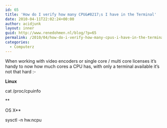 ```yaml
---
id: 65
title: 'How do I verify how many CPU&#8217;s I have in the Terminal'
date: 2010-04-11T22:02:24+00:00
author: acidjunk
layout: inner
guid: http://www.renedohmen.nl/blog/?p=65
permalink: /2010/04/how-do-i-verify-how-many-cpus-i-have-in-the-terminal/
categories:
  - Computerz
---
```

When working with video encoders or single core / multi core licenses it&#8217;s handy to now how much cores a CPU has, with only a terminal available it&#8217;s not that hard <img src="http://www.renedohmen.nl/blog/wp-includes/images/smilies/simple-smile.png" alt=":-)" class="wp-smiley" style="height: 1em; max-height: 1em;" />
  
**Linux**
  
cat /proc/cpuinfo
  
**
  
OS X**
  
sysctl -n hw.ncpu